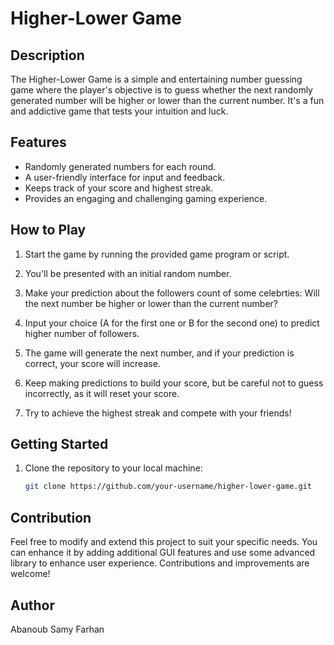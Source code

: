 # Higher-Lower Game

## Description
The Higher-Lower Game is a simple and entertaining number guessing game where the player's objective is to guess whether the next randomly generated number will be higher or lower than the current number. It's a fun and addictive game that tests your intuition and luck.

## Features
- Randomly generated numbers for each round.
- A user-friendly interface for input and feedback.
- Keeps track of your score and highest streak.
- Provides an engaging and challenging gaming experience.

## How to Play
1. Start the game by running the provided game program or script.

2. You'll be presented with an initial random number.

3. Make your prediction about the followers count of some celebrties: Will the next number be higher or lower than the current number?

4. Input your choice (A for the first one or B for the second one) to predict higher number of followers.

5. The game will generate the next number, and if your prediction is correct, your score will increase.

6. Keep making predictions to build your score, but be careful not to guess incorrectly, as it will reset your score.

7. Try to achieve the highest streak and compete with your friends!

## Getting Started
1. Clone the repository to your local machine:

   ```bash
   git clone https://github.com/your-username/higher-lower-game.git
## Contribution
Feel free to modify and extend this project to suit your specific needs. You can enhance it by adding additional GUI features and use some advanced library to enhance user experience. Contributions and improvements are welcome!
## Author
Abanoub Samy Farhan
